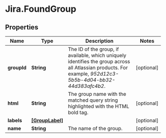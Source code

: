 # Jira.FoundGroup

## Properties

Name | Type | Description | Notes
------------ | ------------- | ------------- | -------------
**groupId** | **String** | The ID of the group, if available, which uniquely identifies the group across all Atlassian products. For example, *952d12c3-5b5b-4d04-bb32-44d383afc4b2*. | [optional] 
**html** | **String** | The group name with the matched query string highlighted with the HTML bold tag. | [optional] 
**labels** | [**[GroupLabel]**](GroupLabel.md) |  | [optional] 
**name** | **String** | The name of the group. | [optional] 



